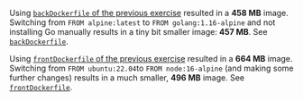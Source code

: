 Using [`backDockerfile` of the previous exercise](https://github.com/zabop/devopswithdocker/blob/master/part3/ex6/backDockerfile) resulted in a **458 MB** image. Switching from `FROM alpine:latest` to `FROM golang:1.16-alpine` and not installing Go manually results in a tiny bit smaller image: **457 MB**. See [`backDockerfile`](https://github.com/zabop/devopswithdocker/blob/master/part3/ex7/backDockerfile).

Using [`frontDockerfile` of the previous exercise](https://github.com/zabop/devopswithdocker/blob/master/part3/ex6/frontDockerfile) resulted in a **664 MB** image. Switching from `FROM ubuntu:22.04`to `FROM node:16-alpine` (and making some further changes) results in a much smaller, **496 MB** image. See [`frontDockerfile`](https://github.com/zabop/devopswithdocker/blob/master/part3/ex7/frontDockerfile).
